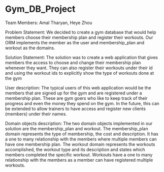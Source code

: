 # Gym_DB_Project
Team Members: Amal Tharyan, Heye Zhou

Problem Statement: We decided to create a gym database that would help members choose their membership plan and register their workouts. Our ORM implements the member as the user and membership_plan and workout as the domains. 

Solution Statement: The solution was to create a web application that gives members the access to choose and change their membership plan whenever they want. They can also register their workouts under their id and using the workout ids to explicitly show the type of workouts done at the gym

User description: The typical users of this web application would be the members that are signed up for the gym and are registered under a membership plan. These are gym goers who like to keep track of their progress and even the money they spend on the gym. In the future, this can be extended to allow trainers to have access and register new clients (members) under their names. 

Domain objects description: The two domain objects implemented in our solution are the membership_plan and workout. The membership_plan domain represents the type of membership, the cost and description. It has a one to many relationship with the members where multiple members can have one membership plan. The workout domain represents the workouts accomplished, the workout type and its description and states which members completed the specific workout. Workouts have a one to many relationship with the members as a member can have registered multiple workouts. 

